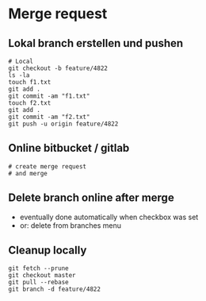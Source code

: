 # Merge request   

## Lokal branch  erstellen und pushen

```  
# Local 
git checkout -b feature/4822
ls -la
touch f1.txt
git add .
git commit -am "f1.txt"
touch f2.txt
git add .
git commit -am "f2.txt"
git push -u origin feature/4822
```
 
## Online bitbucket / gitlab 
 
```
# create merge request 
# and merge 
```

## Delete branch online after merge 

  * eventually done automatically when checkbox was set
  * or: delete from branches menu 

## Cleanup locally 

```
git fetch --prune
git checkout master
git pull --rebase
git branch -d feature/4822
```
